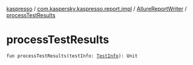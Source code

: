 [kaspresso](../../index.md) / [com.kaspersky.kaspresso.report.impl](../index.md) / [AllureReportWriter](index.md) / [processTestResults](./process-test-results.md)

# processTestResults

`fun processTestResults(testInfo: `[`TestInfo`](../../com.kaspersky.kaspresso.testcases.models.info/-test-info/index.md)`): Unit`